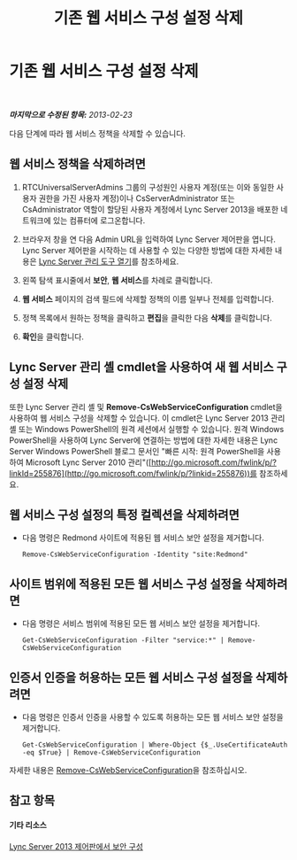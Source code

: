 ﻿---
title: 기존 웹 서비스 구성 설정 삭제
TOCTitle: 기존 웹 서비스 구성 설정 삭제
ms:assetid: c2b96f4c-4b07-48e6-9ca6-55bc0e0cf5a1
ms:mtpsurl: https://technet.microsoft.com/ko-kr/library/Gg182582(v=OCS.15)
ms:contentKeyID: 49304941
ms.date: 08/24/2015
mtps_version: v=OCS.15
ms.translationtype: HT
---

# 기존 웹 서비스 구성 설정 삭제

 

_**마지막으로 수정된 항목:** 2013-02-23_

다음 단계에 따라 웹 서비스 정책을 삭제할 수 있습니다.

## 웹 서비스 정책을 삭제하려면

1.  RTCUniversalServerAdmins 그룹의 구성원인 사용자 계정(또는 이와 동일한 사용자 권한을 가진 사용자 계정)이나 CsServerAdministrator 또는 CsAdministrator 역할이 할당된 사용자 계정에서 Lync Server 2013을 배포한 네트워크에 있는 컴퓨터에 로그온합니다.

2.  브라우저 창을 연 다음 Admin URL을 입력하여 Lync Server 제어판을 엽니다. Lync Server 제어판을 시작하는 데 사용할 수 있는 다양한 방법에 대한 자세한 내용은 [Lync Server 관리 도구 열기](lync-server-2013-open-lync-server-administrative-tools.md)를 참조하세요.

3.  왼쪽 탐색 표시줄에서 **보안**, **웹 서비스**를 차례로 클릭합니다.

4.  **웹 서비스** 페이지의 검색 필드에 삭제할 정책의 이름 일부나 전체를 입력합니다.

5.  정책 목록에서 원하는 정책을 클릭하고 **편집**을 클릭한 다음 **삭제**를 클릭합니다.

6.  **확인**을 클릭합니다.

## Lync Server 관리 셸 cmdlet을 사용하여 새 웹 서비스 구성 설정 삭제

또한 Lync Server 관리 셸 및 **Remove-CsWebServiceConfiguration** cmdlet을 사용하여 웹 서비스 구성을 삭제할 수 있습니다. 이 cmdlet은 Lync Server 2013 관리 셸 또는 Windows PowerShell의 원격 세션에서 실행할 수 있습니다. 원격 Windows PowerShell을 사용하여 Lync Server에 연결하는 방법에 대한 자세한 내용은 Lync Server Windows PowerShell 블로그 문서인 "빠른 시작: 원격 PowerShell을 사용하여 Microsoft Lync Server 2010 관리"([http://go.microsoft.com/fwlink/p/?linkId=255876](http://go.microsoft.com/fwlink/p/?linkid=255876))를 참조하세요.

## 웹 서비스 구성 설정의 특정 컬렉션을 삭제하려면

  - 다음 명령은 Redmond 사이트에 적용된 웹 서비스 보안 설정을 제거합니다.
    
        Remove-CsWebServiceConfiguration -Identity "site:Redmond"

## 사이트 범위에 적용된 모든 웹 서비스 구성 설정을 삭제하려면

  - 다음 명령은 서비스 범위에 적용된 모든 웹 서비스 보안 설정을 제거합니다.
    
        Get-CsWebServiceConfiguration -Filter "service:*" | Remove-CsWebServiceConfiguration

## 인증서 인증을 허용하는 모든 웹 서비스 구성 설정을 삭제하려면

  - 다음 명령은 인증서 인증을 사용할 수 있도록 허용하는 모든 웹 서비스 보안 설정을 제거합니다.
    
        Get-CsWebServiceConfiguration | Where-Object {$_.UseCertificateAuth -eq $True} | Remove-CsWebServiceConfiguration

자세한 내용은 [Remove-CsWebServiceConfiguration](https://docs.microsoft.com/en-us/powershell/module/skype/Remove-CsWebServiceConfiguration)을 참조하십시오.

## 참고 항목

#### 기타 리소스

[Lync Server 2013 제어판에서 보안 구성](lync-server-2013-configuring-authentication-in-the-lync-server-control-panel.md)

